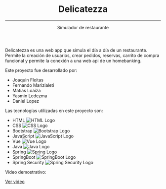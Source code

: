 <?xml version="1.0" encoding="UTF-8"?>
<project>
  <header>
    <h1><strong>Delicatezza</strong></h1>
    <hr>
    <subtitle>Simulador de restaurante</subtitle>
  </header>
  <body>
    <p>Delicatezza es una web app que simula el día a día de un restaurante. Permite la creación de usuarios, crear pedidos, reservas, carrito de compra funcional y permite la conexión a una web api de un homebanking.</p>
    <p>Este proyecto fue desarrollado por:</p>
    <ul>
      <li>Joaquin Fleitas</li>
      <li>Fernando Marizialeti</li>
      <li>Matias Loaiza</li>
      <li>Yasmin Ledezma</li>
      <li>Daniel Lopez</li>
    </ul>
    <p>Las tecnologías utilizadas en este proyecto son:</p>
    <ul>
      <li>HTML <img src="https://upload.wikimedia.org/wikipedia/commons/6/61/HTML5_logo_and_wordmark.svg" alt="HTML Logo"></li>
      <li>CSS <img src="https://upload.wikimedia.org/wikipedia/commons/d/d5/CSS3_logo_and_wordmark.svg" alt="CSS Logo"></li>
      <li>Bootstrap <img src="https://upload.wikimedia.org/wikipedia/commons/b/b2/Bootstrap_logo.svg" alt="Bootstrap Logo"></li>
      <li>JavaScript <img src="https://upload.wikimedia.org/wikipedia/commons/9/99/Unofficial_JavaScript_logo_2.svg" alt="JavaScript Logo"></li>
      <li>Vue <img src="https://upload.wikimedia.org/wikipedia/commons/5/53/Vue.js_Logo.svg" alt="Vue Logo"></li>
      <li>Java <img src="https://upload.wikimedia.org/wikipedia/en/3/30/Java_programming_language_logo.svg" alt="Java Logo"></li>
      <li>Spring <img src="https://upload.wikimedia.org/wikipedia/commons/6/63/Spring_Framework_Logo_2018.svg" alt="Spring Logo"></li>
      <li>SpringBoot <img src="https://upload.wikimedia.org/wikipedia/commons/4/44/Spring_Framework_Logo_2018.svg" alt="SpringBoot Logo"></li>
      <li>Spring Security <img src="https://spring.io/images/spring-security-logo.png" alt="Spring Security Logo"></li>
    </ul>
    <p>Video demostrativo:</p>
    <a href="https://www.youtube.com/watch?v=mDJtZIkIB68">Ver video</a>
  </body>
</project>





